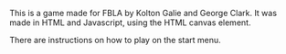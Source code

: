 This is a game made for FBLA by Kolton Galie and George Clark. 
It was made in HTML and Javascript, using the HTML canvas element. 

There are instructions on how to play on the start menu. 
